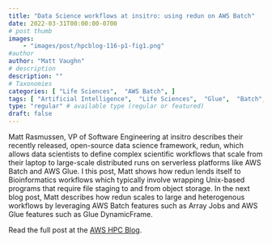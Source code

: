 ```yaml
---
title: "Data Science workflows at insitro: using redun on AWS Batch"
date: 2022-03-31T00:00:00-0700
# post thumb
images:
    - "images/post/hpcblog-116-p1-fig1.png"
#author
author: "Matt Vaughn"
# description
description: ""
# Taxonomies
categories: [ "Life Sciences",  "AWS Batch", ]
tags: [ "Artificial Intelligence",  "Life Sciences",  "Glue",  "Batch",  "HPC",  "hpcblog", ]
type: "regular" # available type (regular or featured)
draft: false
---
```


Matt Rasmussen, VP of Software Engineering at insitro describes their recently released, open-source data science framework, redun, which allows data scientists to define complex scientific workflows that scale from their laptop to large-scale distributed runs on serverless platforms like AWS Batch and AWS Glue. I this post, Matt shows how redun lends itself to Bioinformatics workflows which typically involve wrapping Unix-based programs that require file staging to and from object storage. In the next blog post, Matt describes how redun scales to large and heterogenous workflows by leveraging AWS Batch features such as Array Jobs and AWS Glue features such as Glue DynamicFrame.

Read the full post at the [AWS HPC Blog](https://aws.amazon.com/blogs/hpc/data-science-workflows-at-insitro-using-redun-on-aws-batch/).
